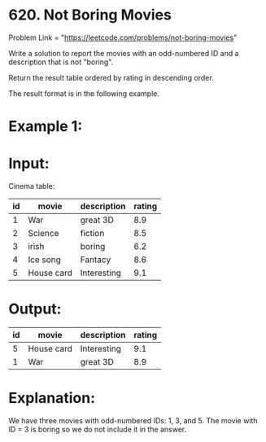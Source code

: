 # 620. Not Boring Movies

Problem Link = "https://leetcode.com/problems/not-boring-movies"


Write a solution to report the movies with an odd-numbered ID and a description that is not "boring".

Return the result table ordered by rating in descending order.

The result format is in the following example.

 

# Example 1:

# Input: 

Cinema table:

| id | movie      | description | rating |
|----|------------|-------------|--------|
| 1  | War        | great 3D    | 8.9    |
| 2  | Science    | fiction     | 8.5    |
| 3  | irish      | boring      | 6.2    |
| 4  | Ice song   | Fantacy     | 8.6    |
| 5  | House card | Interesting | 9.1    |

# Output: 

| id | movie      | description | rating |
|----|------------|-------------|--------|
| 5  | House card | Interesting | 9.1    |
| 1  | War        | great 3D    | 8.9    |


# Explanation: 

We have three movies with odd-numbered IDs: 1, 3, and 5. The movie with ID = 3 is boring so we do not include it in the answer.


